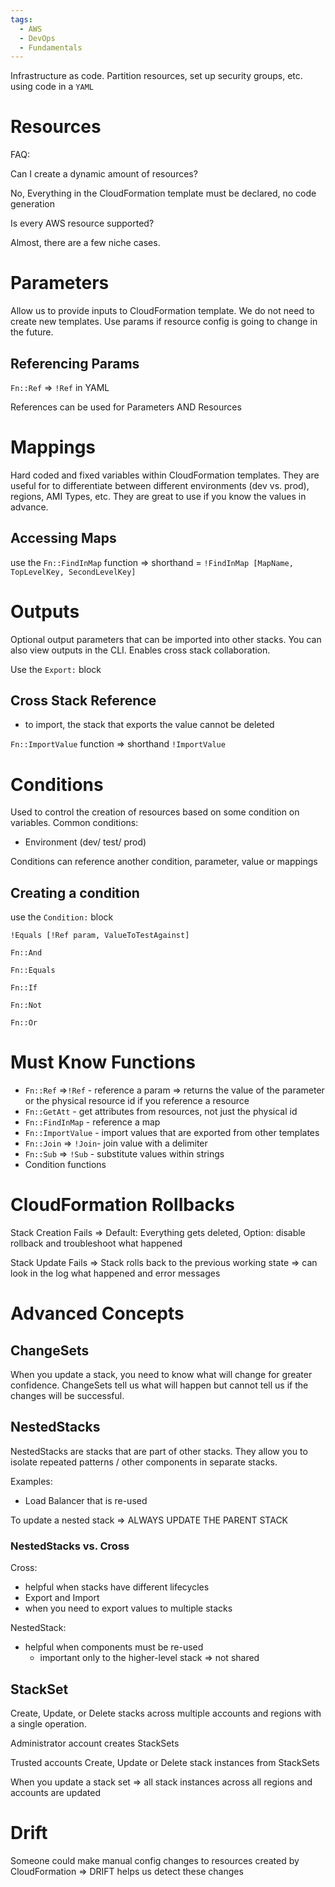 ```yaml
---
tags:
  - AWS
  - DevOps
  - Fundamentals
---
```

Infrastructure as code. Partition resources, set up security groups, etc. using code in a `YAML`

# Resources

FAQ:

Can I create a dynamic amount of resources?

No, Everything in the CloudFormation template must be declared, no code generation

Is every AWS resource supported?

Almost, there are a few niche cases.

# Parameters

Allow us to provide inputs to CloudFormation template. We do not need to create new templates. Use params if resource config is going to change in the future.

## Referencing Params

`Fn::Ref` ⇒ `!Ref` in YAML

References can be used for Parameters AND Resources

  

# Mappings

Hard coded and fixed variables within CloudFormation templates. They are useful for to differentiate between different environments (dev vs. prod), regions, AMI Types, etc. They are great to use if you know the values in advance.

## Accessing Maps

use the `Fn::FindInMap` function ⇒ shorthand = `!FindInMap [MapName, TopLevelKey, SecondLevelKey]`

  

# Outputs

Optional output parameters that can be imported into other stacks. You can also view outputs in the CLI. Enables cross stack collaboration.

Use the `Export:` block

## Cross Stack Reference

- to import, the stack that exports the value cannot be deleted

`Fn::ImportValue` function ⇒ shorthand `!ImportValue`

# Conditions

Used to control the creation of resources based on some condition on variables. Common conditions:

- Environment (dev/ test/ prod)

Conditions can reference another condition, parameter, value or mappings

## Creating a condition

use the `Condition:` block

`!Equals [!Ref param, ValueToTestAgainst]`

`Fn::And`

`Fn::Equals`

`Fn::If`

`Fn::Not`

`Fn::Or`

# Must Know Functions

- `Fn::Ref` ⇒`!Ref` - reference a param ⇒ returns the value of the parameter or the physical resource id if you reference a resource
- `Fn::GetAtt` - get attributes from resources, not just the physical id
- `Fn::FindInMap` - reference a map
- `Fn::ImportValue` - import values that are exported from other templates
- `Fn::Join` ⇒ `!Join`- join value with a delimiter
- `Fn::Sub` ⇒ `!Sub` - substitute values within strings
- Condition functions

# CloudFormation Rollbacks

Stack Creation Fails ⇒ Default: Everything gets deleted, Option: disable rollback and troubleshoot what happened

  

Stack Update Fails ⇒ Stack rolls back to the previous working state ⇒ can look in the log what happened and error messages

  

# Advanced Concepts

## ChangeSets

When you update a stack, you need to know what will change for greater confidence. ChangeSets tell us what will happen but cannot tell us if the changes will be successful.

## NestedStacks

NestedStacks are stacks that are part of other stacks. They allow you to isolate repeated patterns / other components in separate stacks.

Examples:

- Load Balancer that is re-used

To update a nested stack ⇒ ALWAYS UPDATE THE PARENT STACK

### NestedStacks vs. Cross

Cross:

- helpful when stacks have different lifecycles
- Export and Import
- when you need to export values to multiple stacks

NestedStack:

- helpful when components must be re-used
    - important only to the higher-level stack ⇒ not shared

## StackSet

Create, Update, or Delete stacks across multiple accounts and regions with a single operation.

Administrator account creates StackSets

Trusted accounts Create, Update or Delete stack instances from StackSets

When you update a stack set ⇒ all stack instances across all regions and accounts are updated

# Drift

Someone could make manual config changes to resources created by CloudFormation ⇒ DRIFT helps us detect these changes